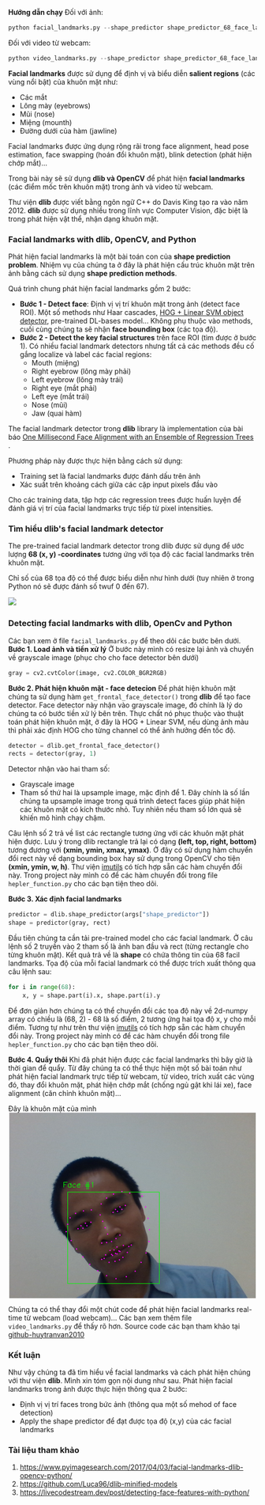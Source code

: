 **Hướng dẫn chạy**
Đối với ảnh:
```python
python facial_landmarks.py --shape_predictor shape_predictor_68_face_landmarks.dat --image input_image.png
```
Đối với video từ webcam:
```python
python video_landmarks.py --shape_predictor shape_predictor_68_face_landmarks.dat
```

**Facial landmarks** được sử dụng để định vị và biểu diễn **salient regions** (các vùng nổi bật) của khuôn mặt như:
* Các mắt
* Lông mày (eyebrows)
* Mũi (nose)
* Miệng (mounth)
* Đường dưới của hàm (jawline)

Facial landmarks được ứng dụng rộng rãi trong face alignment, head pose estimation, face swapping (hoán đổi khuôn mặt), blink detection (phát hiện chớp mắt)...

Trong bài này sẽ sử dụng **dlib và OpenCV** để phát hiện **facial landmarks** (các điểm mốc trên khuôn mặt) trong ảnh và video từ webcam.

Thư viện **dlib** được viết bằng ngôn ngữ C++ do Davis King tạo ra vào năm 2012. **dlib** được sử dụng nhiều trong lĩnh vực Computer Vision, đặc biệt là trong phát hiện vật thể, nhận dạng khuôn mặt.

### Facial landmarks with dlib, OpenCV, and Python
Phát hiện facial landmarks là một bài toán con của **shape prediction problem**. Nhiệm vụ của chúng ta ở đây là phát hiện cấu trúc khuôn mặt trên ảnh bằng cách sử dụng **shape prediction methods**.

Quá trình chung phát hiện facial landmarks gồm 2 bước:
* **Bước 1 - Detect face**: Định vị vị trí khuôn mặt trong ảnh (detect face ROI). Một số methods như Haar cascades, [HOG + Linear SVM object detector](https://pyimagesearch.com/2014/11/10/histogram-oriented-gradients-object-detection/), pre-trained DL-bases model... Không phụ thuộc vào methods, cuối cùng chúng ta sẽ nhận **face bounding box** (các tọa độ).
* **Bước 2 - Detect the key facial structures** trên face ROI (tìm được ở bước 1). Có nhiều facial landmark detectors nhưng tất cả các methods đều cố gắng localize và label các facial regions:
    * Mouth (miệng)
    * Right eyebrow (lông mày phải)
    * Left eyebrow (lông mày trái)
    * Right eye (mắt phải)
    * Left eye (mắt trái)
    * Nose (mũi)
    * Jaw (quai hàm)

The facial landmark detector trong **dlib** library là implementation của bài báo [One Millisecond Face Alignment with an Ensemble of Regression Trees ](https://pdfs.semanticscholar.org/d78b/6a5b0dcaa81b1faea5fb0000045a62513567.pdf).

Phương pháp này được thực hiện bằng cách sử dụng:
* Training set là facial landmarks được đánh dấu trên ảnh 
* Xác suất trên khoảng cách giữa các cặp input pixels đầu vào

Cho các training data, tập hợp các regression trees được huấn luyện để đánh giá vị trí của facial landmarks trực tiếp từ pixel intensities.

### Tìm hiểu dlib's facial landmark detector
The pre-trained facial landmark detector trong dlib được sử dụng để ước lượng **68 (x, y) -coordinates** tương ứng với tọa độ các facial landmarks trên khuôn mặt.

Chỉ số của 68 tọa độ có thể được biểu diễn như hình dưới (tuy nhiên ở trong Python nó sẽ được đánh số twuf 0 đến 67).

<img src="https://www.pyimagesearch.com/wp-content/uploads/2017/04/facial_landmarks_68markup-768x619.jpg">

### Detecting facial landmarks with dlib, OpenCv and Python
Các bạn xem ở file `facial_landmarks.py` để theo dõi các bước bên dưới.
**Bước 1. Load ảnh và tiền xử lý**
Ở bước này mình có resize lại ảnh và chuyển về grayscale image (phục cho cho face detector bên dưới)
```python
gray = cv2.cvtColor(image, cv2.COLOR_BGR2RGB) 
```
**Bước 2. Phát hiện khuôn mặt - face detecion**
Để phát hiện khuôn mặt chúng ta sử dụng hàm `get_frontal_face_detector()` trong **dlib** để tạo face detector. Face detector này nhận vào grayscale image, đó chính là lý do chúng ta có bước tiền xử lý bên trên. Thực chất nó phục thuộc vào thuật toán phát hiện khuôn mặt, ở đây là HOG + Linear SVM, nếu dùng ảnh màu thì phải xác định HOG cho từng channel có thể ảnh hưởng đến tốc độ.
```python
detector = dlib.get_frontal_face_detector() 
rects = detector(gray, 1)
```
Detector nhận vào hai tham số:
* Grayscale image
* Tham số thứ hai là upsample image, mặc định để 1. Đây chính là số lần chúng ta upsample image trong quá trình detect faces giúp phát hiện các khuôn mặt có kích thước nhỏ. Tuy nhiên nếu tham số lớn quá sẽ khiến mô hình chạy chậm.

Câu lệnh số 2 trả về list các rectangle tương ứng với các khuôn mặt phát hiện được. Lưu ý trong dlib rectangle trả lại có dạng **(left, top, right, bottom)** tương đương với **(xmin, ymin, xmax, ymax)**. Ở đây có sử dụng hàm chuyển đổi rect này về dạng bounding box hay sử dụng trong OpenCV cho tiện **(xmin, ymin, w, h)**. Thư viện [imutils](https://github.com/jrosebr1/imutils) có tích hợp sẵn các hàm chuyển đổi này. Trong project này mình có để các hàm chuyển đổi trong file `hepler_function.py` cho các bạn tiện theo dõi.
 
**Bước 3. Xác định facial landmarks**
```python
predictor = dlib.shape_predictor(args["shape_predictor"])
shape = predictor(gray, rect)
```
Đầu tiên chúng ta cần tải pre-trained model cho các facial landmark. Ở câu lệnh số 2 truyền vào 2 tham số là ảnh ban đầu và rect (từng rectangle cho từng khuôn mặt). Kết quả trả về là **shape** có chứa thông tin của 68 facil landmarks. Tọa độ của mỗi facial landmark có thể được trích xuất thông qua câu lệnh sau:
```python
for i in range(68):
    x, y = shape.part(i).x, shape.part(i).y
```
Để đơn giản hơn chúng ta có thể chuyển đổi các tọa độ này về 2d-numpy array có chiều là (68, 2) - 68 là số điểm, 2 tương ứng hai tọa độ x, y cho mỗi điểm. Tương tự như trên thư viện [imutils](https://github.com/jrosebr1/imutils) có tích hợp sẵn các hàm chuyển đổi này. Trong project này mình có để các hàm chuyển đổi trong file `hepler_function.py` cho các bạn tiện theo dõi.

**Bước 4. Quẩy thôi**
Khi đã phát hiện được các facial landmarks thì bây giờ là thời gian để quẩy. Từ đây chúng ta có thể thực hiện một số bài toán như phát hiện facial landmark trực tiếp từ webcam, từ video, trích xuất các vùng đó, thay đổi khuôn mặt, phát hiện chớp mắt (chống ngủ gật khi lái xe), face alignment (căn chỉnh khuôn mặt)...

Đây là khuôn mặt của mình
<img src="output_image.png" style="display:block; margin-left:auto; margin-right:auto">

Chúng ta có thể thay đổi một chút code để phát hiện facial landmarks real-time từ webcam (load webcam)... Các bạn xem thêm file `video_landmarks.py` để thấy rõ hơn. Source code các bạn tham khảo tại [github-huytranvan2010](https://github.com/huytranvan2010/Facial-landmarks-with-dlib-OpenCV)
### Kết luận
Như vậy chúng ta đã tìm hiểu về facial landmarks và cách phát hiện chúng với thư viện **dlib**. Mình xin tóm gọn nội dung như sau.
Phát hiện facial landmarks trong ảnh được thực hiện thông qua 2 bước:
* Định vị vị trí faces trong bức ảnh (thông qua một số mehod of face detection)
* Apply the shape predictor để đạt được tọa độ (x,y) của các facial landmarks

### Tài liệu tham khảo
1. https://www.pyimagesearch.com/2017/04/03/facial-landmarks-dlib-opencv-python/
2. https://github.com/Luca96/dlib-minified-models
3. https://livecodestream.dev/post/detecting-face-features-with-python/





